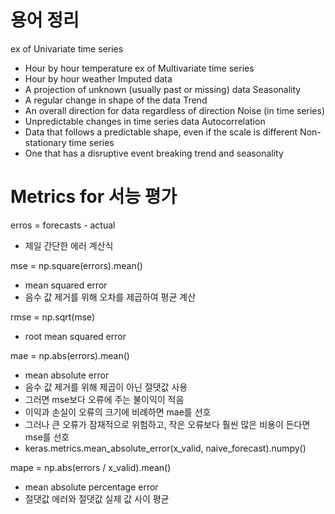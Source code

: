 # 용어 정리
ex of Univariate time series
- Hour by hour temperature
ex of Multivariate time series
- Hour by hour weather 
Imputed data 
- A projection of unknown (usually past or missing) data
Seasonality
- A regular change in shape of the data
Trend
- An overall direction for data regardless of direction
Noise (in time series)
- Unpredictable changes in time series data
Autocorrelation
- Data that follows a predictable shape, even if the scale is different
Non-stationary time series
- One that has a disruptive event breaking trend and seasonality 

#
# Metrics for 서능 평가 

erros = forecasts - actual
- 제일 간단한 에러 계산식

mse = np.square(errors).mean()
- mean squared error
- 음수 값 제거를 위해 오차를 제곱하여 평균 계산

rmse = np.sqrt(mse)
- root mean squared error

mae = np.abs(errors).mean()
- mean absolute error
- 음수 값 제거를 위해 제곱이 아닌 절댓값 사용
- 그러면 mse보다 오류에 주는 불이익이 적음
- 이익과 손실이 오류의 크기에 비례하면 mae를 선호
- 그러나 큰 오류가 잠재적으로 위험하고, 작은 오류보다 훨씬 많은 비용이 든다면 mse를 선호
- keras.metrics.mean_absolute_error(x_valid, naive_forecast).numpy()

mape = np.abs(errors / x_valid).mean()
- mean absolute percentage error 
- 절댓값 에러와 절댓값 실제 값 사이 평균
